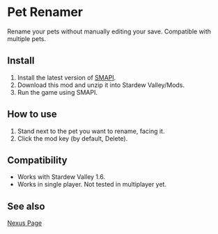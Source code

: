 # Pet Renamer
Rename your pets without manually editing your save. Compatible with multiple pets.

## Install

1. Install the latest version of [SMAPI](https://smapi.io/).
2. Download this mod and unzip it into Stardew Valley/Mods.
3. Run the game using SMAPI.

## How to use

1. Stand next to the pet you want to rename, facing it.
2. Click the mod key (by default, Delete).

## Compatibility

- Works with Stardew Valley 1.6.
- Works in single player. Not tested in multiplayer yet.

## See also
[Nexus Page](https://www.nexusmods.com/stardewvalley/mods/30108)
